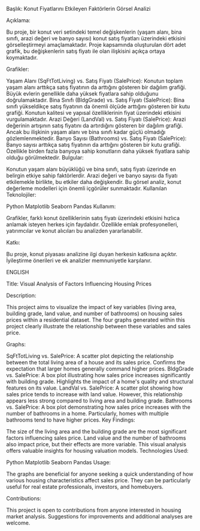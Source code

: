 Başlık: Konut Fiyatlarını Etkileyen Faktörlerin Görsel Analizi

Açıklama:

Bu proje, bir konut veri setindeki temel değişkenlerin (yaşam alanı, bina sınıfı, arazi değeri ve banyo sayısı) konut satış fiyatları üzerindeki etkisini görselleştirmeyi amaçlamaktadır. Proje kapsamında oluşturulan dört adet grafik, bu değişkenlerin satış fiyatı ile olan ilişkisini açıkça ortaya koymaktadır.

Grafikler:

Yaşam Alanı (SqFtTotLiving) vs. Satış Fiyatı (SalePrice):
Konutun toplam yaşam alanı arttıkça satış fiyatının da arttığını gösteren bir dağılım grafiği.
Büyük evlerin genellikle daha yüksek fiyatlara sahip olduğunu doğrulamaktadır.
Bina Sınıfı (BldgGrade) vs. Satış Fiyatı (SalePrice):
Bina sınıfı yükseldikçe satış fiyatının da önemli ölçüde arttığını gösteren bir kutu grafiği.
Konutun kalitesi ve yapısal özelliklerinin fiyat üzerindeki etkisini vurgulamaktadır.
Arazi Değeri (LandVal) vs. Satış Fiyatı (SalePrice):
Arazi değerinin artışının satış fiyatını da artırdığını gösteren bir dağılım grafiği.
Ancak bu ilişkinin yaşam alanı ve bina sınıfı kadar güçlü olmadığı gözlemlenmektedir.
Banyo Sayısı (Bathrooms) vs. Satış Fiyatı (SalePrice):
Banyo sayısı arttıkça satış fiyatının da arttığını gösteren bir kutu grafiği.
Özellikle birden fazla banyoya sahip konutların daha yüksek fiyatlara sahip olduğu görülmektedir.
Bulgular:

Konutun yaşam alanı büyüklüğü ve bina sınıfı, satış fiyatı üzerinde en belirgin etkiye sahip faktörlerdir.
Arazi değeri ve banyo sayısı da fiyatı etkilemekle birlikte, bu etkiler daha değişkendir.
Bu görsel analiz, konut değerleme modelleri için önemli içgörüler sunmaktadır.
Kullanılan Teknolojiler:

Python
Matplotlib
Seaborn
Pandas
Kullanım:

Grafikler, farklı konut özelliklerinin satış fiyatı üzerindeki etkisini hızlıca anlamak isteyen herkes için faydalıdır. Özellikle emlak profesyonelleri, yatırımcılar ve konut alıcıları bu analizden yararlanabilir.

Katkı:

Bu proje, konut piyasası analizine ilgi duyan herkesin katkısına açıktır. İyileştirme önerileri ve ek analizler memnuniyetle karşılanır.



ENGLISH

Title: Visual Analysis of Factors Influencing Housing Prices

Description:

This project aims to visualize the impact of key variables (living area, building grade, land value, and number of bathrooms) on housing sales prices within a residential dataset. The four graphs generated within this project clearly illustrate the relationship between these variables and sales price.

Graphs:

SqFtTotLiving vs. SalePrice:
A scatter plot depicting the relationship between the total living area of a house and its sales price.
Confirms the expectation that larger homes generally command higher prices.
BldgGrade vs. SalePrice:
A box plot illustrating how sales price increases significantly with building grade.
Highlights the impact of a home's quality and structural features on its value.
LandVal vs. SalePrice:
A scatter plot showing how sales price tends to increase with land value.
However, this relationship appears less strong compared to living area and building grade.
Bathrooms vs. SalePrice:
A box plot demonstrating how sales price increases with the number of bathrooms in a home.
Particularly, homes with multiple bathrooms tend to have higher prices.
Key Findings:

The size of the living area and the building grade are the most significant factors influencing sales price.
Land value and the number of bathrooms also impact price, but their effects are more variable.
This visual analysis offers valuable insights for housing valuation models.
Technologies Used:

Python
Matplotlib
Seaborn
Pandas
Usage:

The graphs are beneficial for anyone seeking a quick understanding of how various housing characteristics affect sales price. They can be particularly useful for real estate professionals, investors, and homebuyers.

Contributions:

This project is open to contributions from anyone interested in housing market analysis. Suggestions for improvements and additional analyses are welcome.
